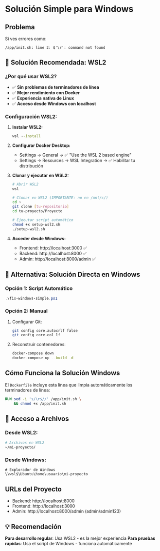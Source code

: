 # Solución Simple para Windows

## Problema
Si ves errores como:
```
/app/init.sh: line 2: $'\r': command not found
```

## 🚀 Solución Recomendada: WSL2

### ¿Por qué usar WSL2?
- ✅ **Sin problemas de terminadores de línea**
- ✅ **Mejor rendimiento con Docker**
- ✅ **Experiencia nativa de Linux**
- ✅ **Acceso desde Windows con localhost**

### Configuración WSL2:
1. **Instalar WSL2:**
   ```cmd
   wsl --install
   ```

2. **Configurar Docker Desktop:**
   - Settings → General → ✅ "Use the WSL 2 based engine"
   - Settings → Resources → WSL Integration → ✅ Habilitar tu distribución

3. **Clonar y ejecutar en WSL2:**
   ```bash
   # Abrir WSL2
   wsl

   # Clonar en WSL2 (IMPORTANTE: no en /mnt/c/)
   cd ~
   git clone [tu-repositorio]
   cd tu-proyecto/Proyecto

   # Ejecutar script automático
   chmod +x setup-wsl2.sh
   ./setup-wsl2.sh
   ```

4. **Acceder desde Windows:**
   - Frontend: http://localhost:3000 ✅
   - Backend: http://localhost:8000 ✅
   - Admin: http://localhost:8000/admin ✅

## 🔧 Alternativa: Solución Directa en Windows

### Opción 1: Script Automático
```powershell
.\fix-windows-simple.ps1
```

### Opción 2: Manual
1. Configurar Git:
   ```bash
   git config core.autocrlf false
   git config core.eol lf
   ```

2. Reconstruir contenedores:
   ```bash
   docker-compose down
   docker-compose up --build -d
   ```

## Cómo Funciona la Solución Windows

El `Dockerfile` incluye esta línea que limpia automáticamente los terminadores de línea:
```dockerfile
RUN sed -i 's/\r$//' /app/init.sh \
    && chmod +x /app/init.sh
```

## 📁 Acceso a Archivos

### Desde WSL2:
```bash
# Archivos en WSL2
~/mi-proyecto/
```

### Desde Windows:
```
# Explorador de Windows
\\wsl$\Ubuntu\home\usuario\mi-proyecto
```

## URLs del Proyecto

- Backend: http://localhost:8000
- Frontend: http://localhost:3000
- Admin: http://localhost:8000/admin (admin/admin123)

## 💡 Recomendación

**Para desarrollo regular**: Usa WSL2 - es la mejor experiencia
**Para pruebas rápidas**: Usa el script de Windows - funciona automáticamente
